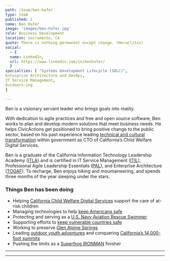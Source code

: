```yaml
---
path: /team/ben-hafer
type: team
published: 1
name: Ben Hafer
image: 'images/ben-hafer.jpg'
role: Business Development
location: Sacramento, CA
quote: There is nothing permanent except change. (Heraclitus)
social: 
  - {
  name: LinkedIn,
  url: https://www.linkedin.com/in/benhafer/
  }
specialties: [ "Systems Development Lifecycle (SDLC)",
Enterprise Architecture and DevOps,
IT Service Management,
Outdoors-ing
]
  
---
```


Ben is a visionary servant leader who brings goals into reality.

With dedication to agile practices and free and open source software, Ben works to plan and develop modern solutions that meet business needs. He helps CivicActions get positioned to bring positive change to the public sector, based on his past experience leading [technical and cultural transformation](https://www.codeforamerica.org/blog/2015/11/30/a-new-approach-to-procuring-government-technology-in-california/) within government as CTO of California’s Child Welfare Digital Services.

Ben is a graduate of the California Information Technology Leadership Academy ([ITLA](https://cdt.ca.gov/workforce-development/information-technology-leadership-academy/)) and is certified in IT Service Management ([ITIL](https://www.axelos.com/best-practice-solutions/itil)), Professional Agile Leadership Essentials ([PAL](https://www.scrum.org/courses/professional-agile-leadership-essentials-training)), and Enterprise Architecture ([TOGAF](http://www.opengroup.org/About-TOGAF-Version-9.2)). To recharge, Ben enjoys hiking and mountaineering, and spends three months of the year sleeping under the stars.


### Things Ben has been doing
* Helping [California Child Welfare Digital Services](https://cwds.ca.gov/) support the care of at-risk children
* Managing technologies to help [keep Americans safe](https://www.dhs.gov/biowatch-program)
* Protecting and serving as a [U.S. Navy Aviation Rescue Swimmer](https://www.navy.com/careers/aviation-rescue-swimmer)
* Supporting efforts to [keep vulnerable countries safe](https://www.globalsecurity.org/military/ops/deny_flight.htm_)
* Working to preserve [Glen Alpine Springs](https://www.facebook.com/PGASINC/?ref=py_c)
* Leading [outdoor youth adventures](https://www.scouting.org/programs/venturing/) and conquering [California’s 14,000-foot summits](https://www.summitpost.org/california-14ers/170899)
* Pushing the limits as a [Superfrog IRONMAN](http://www.ironman.com/triathlon/events/americas/ironman-70.3/superfrog.aspx#/axzz5QLNEIQNJ) finisher

-----------------------------------

-------------------------------
